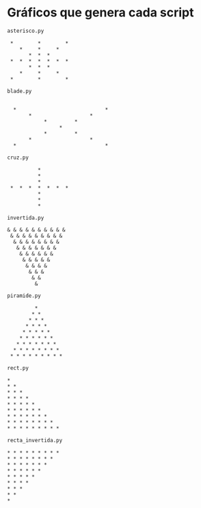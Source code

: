 # Gráficos que genera cada script

```bash
asterisco.py
```
```
 *        *        * 
    *     *     *
       *  *  *
 *  *  *  *  *  *  *
       *  *  *
    *     *     *
 *        *        *
```
```bash
blade.py
```
```

  *                             *  
       *                   *
            *         *
                 *
            *         *
       *                   *
  *                             *
```
```bash
cruz.py
```
```
          *
          *
          *
 *  *  *  *  *  *  *
          *
          *
          *
```
```bash
invertida.py
```
```
& & & & & & & & & & 
 & & & & & & & & &
  & & & & & & & &
   & & & & & & &
    & & & & & &
     & & & & &
      & & & &
       & & &
        & &
         &
```
```bash
piramide.py
```
```
         * 
        * *
       * * *
      * * * *
     * * * * *
    * * * * * *
   * * * * * * *
  * * * * * * * *
 * * * * * * * * *
```
```bash
rect.py
```
```
* 
* *
* * *
* * * *
* * * * *
* * * * * *
* * * * * * *
* * * * * * * *
* * * * * * * * *
```
```bash
recta_invertida.py
```
```
* * * * * * * * * 
* * * * * * * *
* * * * * * *
* * * * * *
* * * * *
* * * *
* * *
* *
*
```